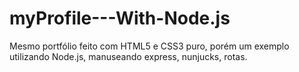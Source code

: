 # myProfile---With-Node.js
Mesmo portfólio feito com HTML5 e CSS3 puro, porém um exemplo utilizando Node.js, manuseando express, nunjucks, rotas.
